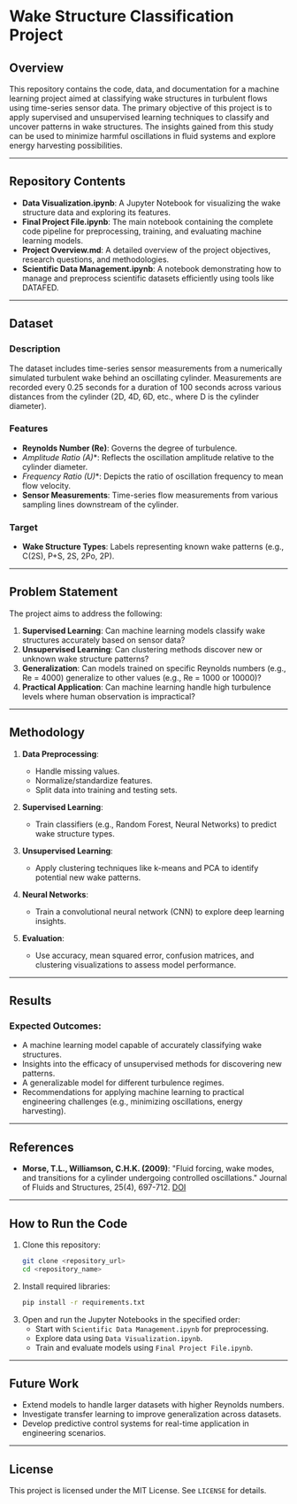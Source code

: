 # Wake Structure Classification Project

## Overview
This repository contains the code, data, and documentation for a machine learning project aimed at classifying wake structures in turbulent flows using time-series sensor data. The primary objective of this project is to apply supervised and unsupervised learning techniques to classify and uncover patterns in wake structures. The insights gained from this study can be used to minimize harmful oscillations in fluid systems and explore energy harvesting possibilities.

---

## Repository Contents

- **Data Visualization.ipynb**: A Jupyter Notebook for visualizing the wake structure data and exploring its features.
- **Final Project File.ipynb**: The main notebook containing the complete code pipeline for preprocessing, training, and evaluating machine learning models.
- **Project Overview.md**: A detailed overview of the project objectives, research questions, and methodologies.
- **Scientific Data Management.ipynb**: A notebook demonstrating how to manage and preprocess scientific datasets efficiently using tools like DATAFED.

---

## Dataset

### Description
The dataset includes time-series sensor measurements from a numerically simulated turbulent wake behind an oscillating cylinder. Measurements are recorded every 0.25 seconds for a duration of 100 seconds across various distances from the cylinder (2D, 4D, 6D, etc., where D is the cylinder diameter).

### Features
- **Reynolds Number (Re)**: Governs the degree of turbulence.
- **Amplitude Ratio (A*)**: Reflects the oscillation amplitude relative to the cylinder diameter.
- **Frequency Ratio (U*)**: Depicts the ratio of oscillation frequency to mean flow velocity.
- **Sensor Measurements**: Time-series flow measurements from various sampling lines downstream of the cylinder.

### Target
- **Wake Structure Types**: Labels representing known wake patterns (e.g., C(2S), P+S, 2S, 2Po, 2P).

---

## Problem Statement
The project aims to address the following:
1. **Supervised Learning**: Can machine learning models classify wake structures accurately based on sensor data?
2. **Unsupervised Learning**: Can clustering methods discover new or unknown wake structure patterns?
3. **Generalization**: Can models trained on specific Reynolds numbers (e.g., Re = 4000) generalize to other values (e.g., Re = 1000 or 10000)?
4. **Practical Application**: Can machine learning handle high turbulence levels where human observation is impractical?

---

## Methodology

1. **Data Preprocessing**:
   - Handle missing values.
   - Normalize/standardize features.
   - Split data into training and testing sets.

2. **Supervised Learning**:
   - Train classifiers (e.g., Random Forest, Neural Networks) to predict wake structure types.

3. **Unsupervised Learning**:
   - Apply clustering techniques like k-means and PCA to identify potential new wake patterns.

4. **Neural Networks**:
   - Train a convolutional neural network (CNN) to explore deep learning insights.

5. **Evaluation**:
   - Use accuracy, mean squared error, confusion matrices, and clustering visualizations to assess model performance.

---

## Results

### Expected Outcomes:
- A machine learning model capable of accurately classifying wake structures.
- Insights into the efficacy of unsupervised methods for discovering new patterns.
- A generalizable model for different turbulence regimes.
- Recommendations for applying machine learning to practical engineering challenges (e.g., minimizing oscillations, energy harvesting).

---

## References
- **Morse, T.L., Williamson, C.H.K. (2009)**: "Fluid forcing, wake modes, and transitions for a cylinder undergoing controlled oscillations." Journal of Fluids and Structures, 25(4), 697-712. [DOI](https://doi.org/10.1016/j.jfluidstructs.2008.12.003)

---

## How to Run the Code
1. Clone this repository:
   ```bash
   git clone <repository_url>
   cd <repository_name>
   ```
2. Install required libraries:
   ```bash
   pip install -r requirements.txt
   ```
3. Open and run the Jupyter Notebooks in the specified order:
   - Start with `Scientific Data Management.ipynb` for preprocessing.
   - Explore data using `Data Visualization.ipynb`.
   - Train and evaluate models using `Final Project File.ipynb`.

---

## Future Work
- Extend models to handle larger datasets with higher Reynolds numbers.
- Investigate transfer learning to improve generalization across datasets.
- Develop predictive control systems for real-time application in engineering scenarios.

---

## License
This project is licensed under the MIT License. See `LICENSE` for details.

